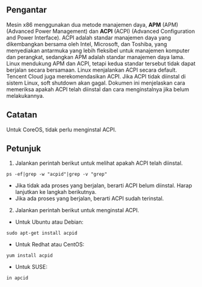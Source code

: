 ## Pengantar

Mesin x86 menggunakan dua metode manajemen daya, **APM** (APM) (Advanced Power Management) dan **ACPI** (ACPI) (Advanced Configuration and Power Interface). ACPI adalah standar manajemen daya yang dikembangkan bersama oleh Intel, Microsoft, dan Toshiba, yang menyediakan antarmuka yang lebih fleksibel untuk manajemen komputer dan perangkat, sedangkan APM adalah standar manajemen daya lama.
Linux mendukung APM dan ACPI, tetapi kedua standar tersebut tidak dapat berjalan secara bersamaan. Linux menjalankan ACPI secara default. Tencent Cloud juga merekomendasikan ACPI. 
Jika ACPI tidak diinstal di sistem Linux, soft shutdown akan gagal. Dokumen ini menjelaskan cara memeriksa apakah ACPI telah diinstal dan cara menginstalnya jika belum melakukannya.

## Catatan

Untuk CoreOS, tidak perlu menginstal ACPI.

## Petunjuk
 
1. Jalankan perintah berikut untuk melihat apakah ACPI telah diinstal.
```
ps -ef|grep -w "acpid"|grep -v "grep"
```
 - Jika tidak ada proses yang berjalan, berarti ACPI belum diinstal. Harap lanjutkan ke langkah berikutnya.
 - Jika ada proses yang berjalan, berarti ACPI sudah terinstal.
2. Jalankan perintah berikut untuk menginstal ACPI.
 - Untuk Ubuntu atau Debian:
```
sudo apt-get install acpid
```
 - Untuk Redhat atau CentOS:
```
yum install acpid
```
 - Untuk SUSE:
```
in apcid
```
